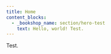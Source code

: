 ```yaml
---
title: Home
content_blocks:
  - _bookshop_name: section/hero-test
    text: Hello, world! Test.
---
```

Test.